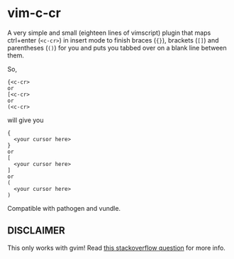 vim-c-cr
========

A very simple and small (eighteen lines of vimscript) plugin that maps ctrl+enter (`<c-cr>`) in insert mode to finish braces (`{}`), brackets (`[]`) and parentheses (`()`) for you and puts you tabbed over on a blank line between them.

So,
```
{<c-cr>
or
[<c-cr>
or
(<c-cr>
```
will give you
```
{
  <your cursor here>
}
or
[
  <your cursor here>
]
or
(
  <your cursor here>
)
```
Compatible with pathogen and vundle.

DISCLAIMER
----------
This only works with gvim! Read [this stackoverflow question](http://stackoverflow.com/questions/598113/can-terminals-detect-shift-enter-or-control-enter) for more info.
